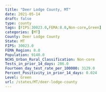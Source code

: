 ```yaml
---
title: "Deer Lodge County, MT"
date: 2021-05-14
draft: false
type: county
tags: [FIPS:30023.0,FEMA:8.0,Non-core,Green]
categories: [MT]
County: Deer Lodge County
State: MT
FIPS: 30023.0
FEMA_Region: 8.0
Population: 9140.0
NCHS_Urban_Rural_Classification: Non-core
Tests_in_prior_14_days: 286.0
Fourteen_day_test_rate_per_100000: 3129.0
Percent_Positivity_in_prior_14_days: 0.024
Level: Green
url: /states/MT/deer-lodge-county
---
```



